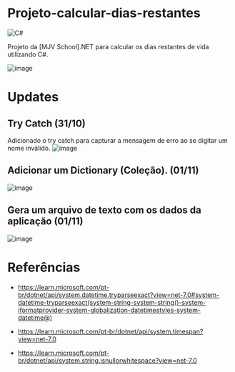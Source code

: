 # Projeto-calcular-dias-restantes
![C#](https://img.shields.io/badge/c%23-%23239120.svg?style=for-the-badge&logo=c-sharp&logoColor=white)

Projeto da [MJV School].NET para calcular os dias restantes de vida utilizando C#.

![image](https://github.com/MaikoDuarte/Projeto-calcular-dias-restantes/assets/46424572/7915b21f-5ed0-45cc-b173-07731c412259)

# Updates

## Try Catch (31/10)
Adicionado o try catch para capturar a mensagem de erro ao se digitar um nome inválido.
![image](https://github.com/MaikoDuarte/Projeto-calcular-dias-restantes/assets/46424572/b069e8e1-7a67-406b-bebf-e11d556a86ac)

## Adicionar um Dictionary (Coleção). (01/11)
![image](https://github.com/MaikoDuarte/Projeto-calcular-dias-restantes/assets/46424572/35ece621-09b1-4067-acd2-cc9ee5dedb63)

## Gera um arquivo de texto com os dados da aplicação (01/11)
![image](https://github.com/MaikoDuarte/Projeto-calcular-dias-restantes/assets/46424572/8fdad072-3dff-494f-ae88-f2c1b8d42f4b)

# Referências

 - https://learn.microsoft.com/pt-br/dotnet/api/system.datetime.tryparseexact?view=net-7.0#system-datetime-tryparseexact(system-string-system-string()-system-iformatprovider-system-globalization-datetimestyles-system-datetime@)
 
 - https://learn.microsoft.com/pt-br/dotnet/api/system.timespan?view=net-7.0
 
 - https://learn.microsoft.com/pt-br/dotnet/api/system.string.isnullorwhitespace?view=net-7.0
